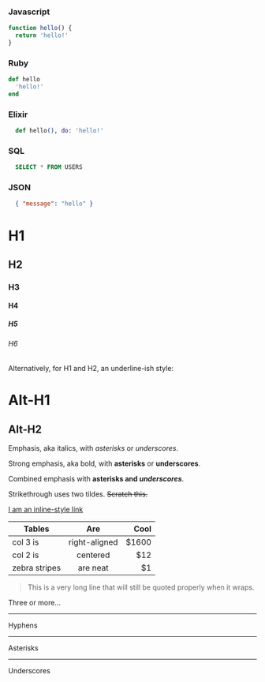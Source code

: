 ### Javascript
```javascript
function hello() {
  return 'hello!'
}
```

### Ruby
```ruby
def hello
  'hello!'
end
```


### Elixir
```elixir
  def hello(), do: 'hello!'
```


### SQL
```sql
  SELECT * FROM USERS
```

### JSON
```json
  { "message": "hello" }
```

# H1
## H2
### H3
#### H4
##### H5
###### H6

Alternatively, for H1 and H2, an underline-ish style:

Alt-H1
======

Alt-H2
------

Emphasis, aka italics, with *asterisks* or _underscores_.

Strong emphasis, aka bold, with **asterisks** or __underscores__.

Combined emphasis with **asterisks and _underscores_**.

Strikethrough uses two tildes. ~~Scratch this.~~

[I am an inline-style link](https://www.google.com)

| Tables        | Are           | Cool  |
| ------------- |:-------------:| -----:|
| col 3 is      | right-aligned | $1600 |
| col 2 is      | centered      |   $12 |
| zebra stripes | are neat      |    $1 |

> This is a very long line that will still be quoted properly when it wraps.

Three or more...

---

Hyphens

***

Asterisks

___

Underscores

